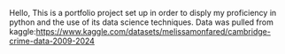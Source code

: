 Hello, This is a portfolio project set up in order to disply my proficiency in python and the use of its data science techniques. Data was pulled from kaggle:https://www.kaggle.com/datasets/melissamonfared/cambridge-crime-data-2009-2024
